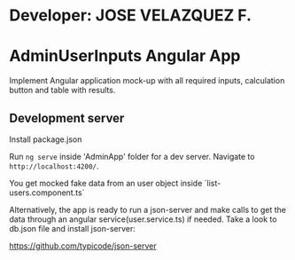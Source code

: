 # Developer: JOSE VELAZQUEZ F.

# AdminUserInputs Angular App

Implement Angular application mock-up with all required inputs, calculation button and table with results.


## Development server

Install package.json

Run `ng serve` inside 'AdminApp' folder for a dev server. Navigate to `http://localhost:4200/`. 

You get mocked fake data from an user object inside ´list-users.component.ts´

Alternatively, the app is ready to run a json-server and make calls to get the data through an angular service(user.service.ts) if needed. Take a look to db.json file and install json-server: 

https://github.com/typicode/json-server

